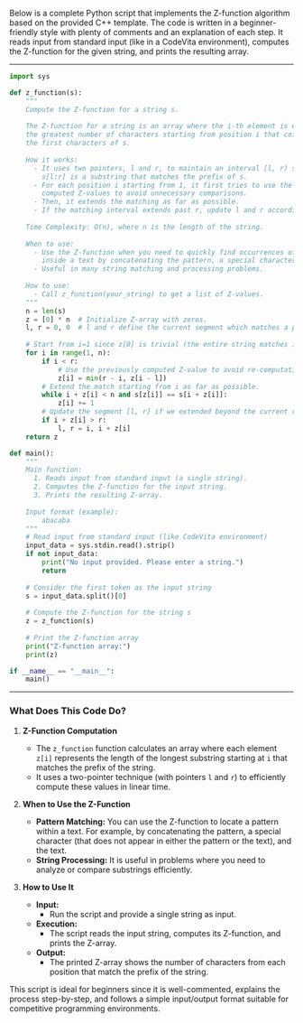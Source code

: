 Below is a complete Python script that implements the Z-function algorithm based on the provided C++ template. The code is written in a beginner-friendly style with plenty of comments and an explanation of each step. It reads input from standard input (like in a CodeVita environment), computes the Z-function for the given string, and prints the resulting array.

---

```python
import sys

def z_function(s):
    """
    Compute the Z-function for a string s.
    
    The Z-function for a string is an array where the i-th element is equal to 
    the greatest number of characters starting from position i that coincide with 
    the first characters of s.
    
    How it works:
      - It uses two pointers, l and r, to maintain an interval [l, r) such that
        s[l:r] is a substring that matches the prefix of s.
      - For each position i starting from 1, it first tries to use the previous 
        computed Z-values to avoid unnecessary comparisons.
      - Then, it extends the matching as far as possible.
      - If the matching interval extends past r, update l and r accordingly.
    
    Time Complexity: O(n), where n is the length of the string.
    
    When to use:
      - Use the Z-function when you need to quickly find occurrences of a pattern 
        inside a text by concatenating the pattern, a special character, and the text.
      - Useful in many string matching and processing problems.
    
    How to use:
      - Call z_function(your_string) to get a list of Z-values.
    """
    n = len(s)
    z = [0] * n  # Initialize Z-array with zeros.
    l, r = 0, 0  # l and r define the current segment which matches a prefix of s.
    
    # Start from i=1 since z[0] is trivial (the entire string matches itself).
    for i in range(1, n):
        if i < r:
            # Use the previously computed Z-value to avoid re-computation.
            z[i] = min(r - i, z[i - l])
        # Extend the match starting from i as far as possible.
        while i + z[i] < n and s[z[i]] == s[i + z[i]]:
            z[i] += 1
        # Update the segment [l, r] if we extended beyond the current r.
        if i + z[i] > r:
            l, r = i, i + z[i]
    return z

def main():
    """
    Main function:
      1. Reads input from standard input (a single string).
      2. Computes the Z-function for the input string.
      3. Prints the resulting Z-array.
    
    Input format (example):
        abacaba
    """
    # Read input from standard input (like CodeVita environment)
    input_data = sys.stdin.read().strip()
    if not input_data:
        print("No input provided. Please enter a string.")
        return
    
    # Consider the first token as the input string
    s = input_data.split()[0]
    
    # Compute the Z-function for the string s
    z = z_function(s)
    
    # Print the Z-function array
    print("Z-function array:")
    print(z)

if __name__ == "__main__":
    main()
```

---

### What Does This Code Do?

1. **Z-Function Computation**  
   - The `z_function` function calculates an array where each element `z[i]` represents the length of the longest substring starting at `i` that matches the prefix of the string.
   - It uses a two-pointer technique (with pointers `l` and `r`) to efficiently compute these values in linear time.

2. **When to Use the Z-Function**  
   - **Pattern Matching:** You can use the Z-function to locate a pattern within a text. For example, by concatenating the pattern, a special character (that does not appear in either the pattern or the text), and the text.
   - **String Processing:** It is useful in problems where you need to analyze or compare substrings efficiently.

3. **How to Use It**  
   - **Input:**  
     - Run the script and provide a single string as input.  
   - **Execution:**  
     - The script reads the input string, computes its Z-function, and prints the Z-array.
   - **Output:**  
     - The printed Z-array shows the number of characters from each position that match the prefix of the string.

This script is ideal for beginners since it is well-commented, explains the process step-by-step, and follows a simple input/output format suitable for competitive programming environments.